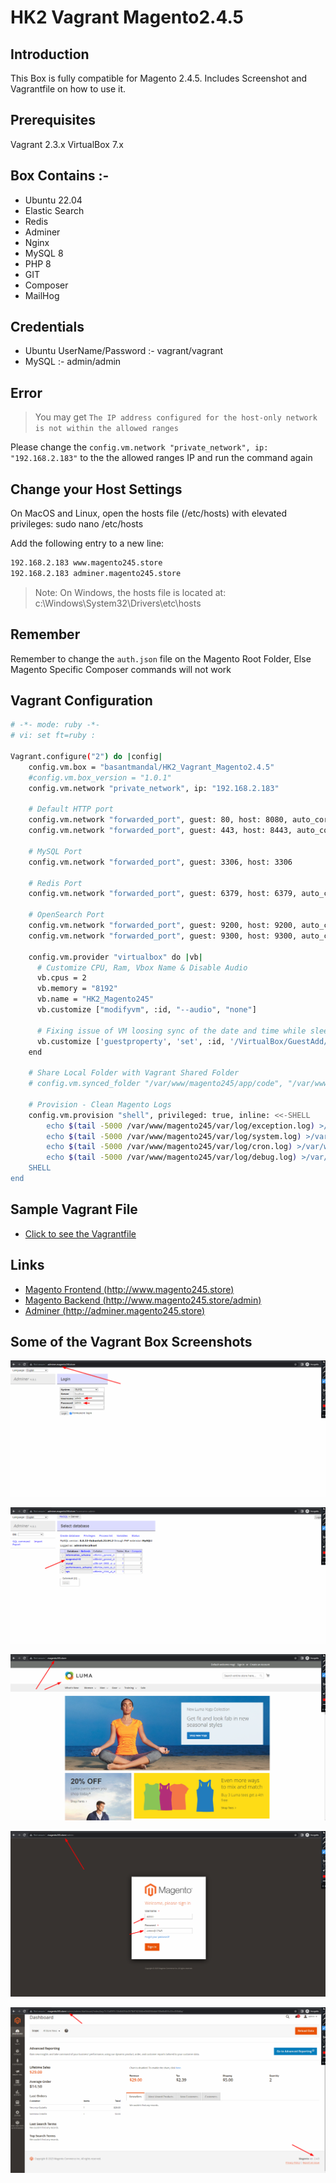 # HK2 Vagrant Magento2.4.5

## Introduction
This Box is fully compatible for Magento 2.4.5. Includes Screenshot and Vagrantfile on how to use it.

## Prerequisites
Vagrant 2.3.x
VirtualBox 7.x

## Box Contains :- 
- Ubuntu 22.04
- Elastic Search
- Redis
- Adminer
- Nginx
- MySQL 8
- PHP 8
- GIT
- Composer
- MailHog

## Credentials
- Ubuntu UserName/Password :- vagrant/vagrant
- MySQL :- admin/admin

## Error 

> You may get `The IP address configured for the host-only network is not within the
allowed ranges`

Please change the `config.vm.network "private_network", ip: "192.168.2.183"` to the the allowed ranges IP and run the command again

## Change your Host Settings
On MacOS and Linux, open the hosts file (/etc/hosts) with elevated privileges:
sudo nano /etc/hosts

Add the following entry to a new line:

```bash
192.168.2.183 www.magento245.store
192.168.2.183 adminer.magento245.store
```

> Note: On Windows, the hosts file is located at: c:\Windows\System32\Drivers\etc\hosts

## Remember
Remember to change the `auth.json` file on the Magento Root Folder, Else Magento Specific Composer commands will not work

## Vagrant Configuration

```bash
# -*- mode: ruby -*-
# vi: set ft=ruby :

Vagrant.configure("2") do |config|
    config.vm.box = "basantmandal/HK2_Vagrant_Magento2.4.5"
    #config.vm.box_version = "1.0.1"
    config.vm.network "private_network", ip: "192.168.2.183"

    # Default HTTP port
    config.vm.network "forwarded_port", guest: 80, host: 8080, auto_correct: true
    config.vm.network "forwarded_port", guest: 443, host: 8443, auto_correct: true

    # MySQL Port
    config.vm.network "forwarded_port", guest: 3306, host: 3306

    # Redis Port
    config.vm.network "forwarded_port", guest: 6379, host: 6379, auto_correct: true

    # OpenSearch Port
    config.vm.network "forwarded_port", guest: 9200, host: 9200, auto_correct: true
    config.vm.network "forwarded_port", guest: 9300, host: 9300, auto_correct: true

    config.vm.provider "virtualbox" do |vb|
      # Customize CPU, Ram, Vbox Name & Disable Audio
      vb.cpus = 2
      vb.memory = "8192"
      vb.name = "HK2_Magento245"
      vb.customize ["modifyvm", :id, "--audio", "none"]

      # Fixing issue of VM loosing sync of the date and time while sleeping.
      vb.customize ['guestproperty', 'set', :id, '/VirtualBox/GuestAdd/VBoxService/--timesync-set-threshold', 10000]
    end

    # Share Local Folder with Vagrant Shared Folder
    # config.vm.synced_folder "/var/www/magento245/app/code", "/var/www/magento245/app/code", owner: "vagrant", group: "www-data"

    # Provision - Clean Magento Logs
    config.vm.provision "shell", privileged: true, inline: <<-SHELL
        echo $(tail -5000 /var/www/magento245/var/log/exception.log) >/var/www/magento245/var/log/exception.log
        echo $(tail -5000 /var/www/magento245/var/log/system.log) >/var/www/magento245/var/log/system.log
        echo $(tail -5000 /var/www/magento245/var/log/cron.log) >/var/www/magento245/var/log/cron.log
        echo $(tail -5000 /var/www/magento245/var/log/debug.log) >/var/www/magento245/var/log/debug.log
    SHELL
end
```

## Sample Vagrant File

- [Click to see the Vagrantfile](./Vagrantfile)

## Links

- [Magento Frontend (http://www.magento245.store)](http://www.magento245.store)
- [Magento Backend (http://www.magento245.store/admin)](http://www.magento245.store/admin)
- [Adminer (http://adminer.magento245.store)](http://adminer.magento245.store)

## Some of the Vagrant Box Screenshots

[![Adminer Login](dist/image/adminer_login.png)]()

[![Adminer Database](dist/image/adminer_database.png)]()

[![Magento Frontend](dist/image/magento_frontend.png)]()

[![Magento Admin](dist/image/magento_admin.png)]()

[![Magento Admin Dashboard](dist/image/magento_admin_dashboard.png)]()